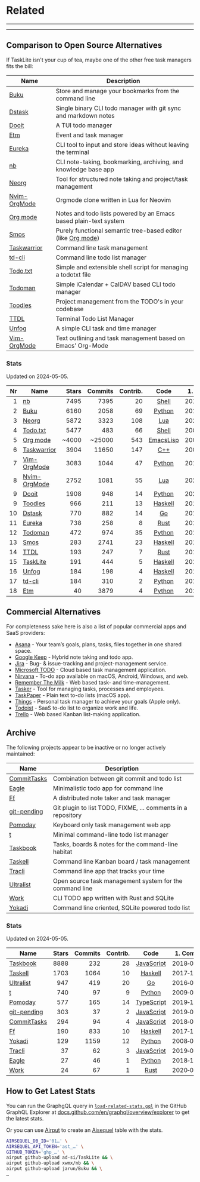 # Related

---
<!-- toc -->
---


## Comparison to Open Source Alternatives

If TaskLite isn't your cup of tea, maybe one of the other free task managers
fits the bill:

Name          | Description
--------------|-----------------------------------------------------------------
[Buku]        | Store and manage your bookmarks from the command line
[Dstask]      | Single binary CLI todo manager with git sync and markdown notes
[Dooit]       | A TUI todo manager
[Etm]         | Event and task manager
[Eureka]      | CLI tool to input and store ideas without leaving the terminal
[nb]          | CLI note-taking, bookmarking, archiving, and knowledge base app
[Neorg]       | Tool for structured note taking and project/task management
[Nvim-OrgMode]| Orgmode clone written in Lua for Neovim
[Org mode]    | Notes and todo lists powered by an Emacs based plain-text system
[Smos]        | Purely functional semantic tree-based editor (like [Org mode])
[Taskwarrior] | Command line task management
[td-cli]      | Command line todo list manager
[Todo.txt]    | Simple and extensible shell script for managing a todotxt file
[Todoman]     | Simple iCalendar + CalDAV based CLI todo manager
[Toodles]     | Project management from the TODO's in your codebase
[TTDL]        | Terminal Todo List Manager
[Unfog]       | A simple CLI task and time manager
[Vim-OrgMode] | Text outlining and task management based on Emacs' Org-Mode


### Stats

Updated on 2024-05-05.

<!-- Uses non breaking hyphens for date hyphens -->

Nr|Name          |Stars|Commits|Contrib.| Code             | 1. Commit
-:|--------------|----:|------:|-------:|:----------------:|----------
 1|[nb]          | 7495|   7395|     20 |[Shell][nb]       |2014‑11‑12
 2|[Buku]        | 6160|   2058|     69 |[Python][Buku]    |2015‑11‑02
 3|[Neorg]       | 5872|   3323|    108 |[Lua][Neorg]      |2021‑04‑11
 4|[Todo.txt]    | 5477|    483|     66 |[Shell][TtxtGH]   |2009‑03‑05
 5|[Org mode]    |~4000| ~25000|    543 |[EmacsLisp][OmC]  |2003‑01‑01
 6|[Taskwarrior] | 3904|  11650|    147 |[C++][TwGH]       |2008‑04‑19
 7|[Vim-OrgMode] | 3083|   1044|     47 |[Python][VomGH]   |2010‑10‑09
 8|[Nvim-OrgMode]| 2752|   1081|     55 |[Lua][NvomGH]     |2021‑05‑13
 9|[Dooit]       | 1908|    948|     14 |[Python][Dooit]   |2022‑04‑17
 9|[Toodles]     |  966|    211|     13 |[Haskell][TooGH]  |2018‑09‑04
10|[Dstask]      |  770|    882|     14 |[Go][Dstask]      |2018‑12‑08
11|[Eureka]      |  738|    258|      8 |[Rust][Eureka]    |2017‑11‑20
12|[Todoman]     |  472|    974|     35 |[Python][TmGH]    |2015‑03‑29
13|[Smos]        |  283|   2741|     23 |[Haskell][SmosGH] |2018‑07‑29
14|[TTDL]        |  193|    247|      7 |[Rust][TTDL]      |2018‑12‑30
15|[TaskLite]    |  191|    444|      5 |[Haskell][TLGH]   |2018‑06‑04
16|[Unfog]       |  184|    198|      4 |[Haskell][Unfog]  |2019‑10‑22
17|[td-cli]      |  184|    310|      2 |[Python][td-cli]  |2018‑06‑03
18|[Etm]         |   40|   3879|      4 |[Python][Etm]     |2017‑09‑02


## Commercial Alternatives

For completeness sake here is also a list of popular commercial apps
and SaaS providers:

- [Asana] - Your team’s goals, plans, tasks, files together in one shared space.
- [Google Keep] - Hybrid note taking and todo app.
- [Jira] - Bug- & issue-tracking and project-management service.
- [Microsoft TODO] - Cloud based task management application.
- [Nirvana] - To-do app available on macOS, Android, Windows, and web.
- [Remember The Milk] - Web based task- and time-management.
- [Tasker] - Tool for managing tasks, processes and employees.
- [TaskPaper] - Plain text to-do lists (macOS app).
- [Things] - Personal task manager to achieve your goals (Apple only).
- [Todoist] - SaaS to-do list to organize work and life.
- [Trello] - Web based Kanban list-making application.

[Asana]: https://asana.com
[Google Keep]: https://keep.google.com
[Jira]: https://www.atlassian.com/software/jira
[Microsoft TODO]: https://to-do.microsoft.com
[Nirvana]: https://nirvanahq.com/
[Remember The Milk]: https://rememberthemilk.com
[Tasker]: https://www.taskertools.com
[TaskPaper]: https://www.taskpaper.com
[Things]: https://culturedcode.com/things/
[Todoist]: https://todoist.com
[Trello]: https://trello.com


## Archive

The following projects appear to be inactive or no longer actively maintained:

Name          | Description
--------------|-----------------------------------------------------------------
[CommitTasks] | Combination between git commit and todo list
[Eagle]       | Minimalistic todo app for command line
[Ff]          | A distributed note taker and task manager
[git-pending] | Git plugin to list TODO, FIXME, … comments in a repository
[Pomoday]     | Keyboard only task management web app
[t]           | Minimal command-line todo list manager
[Taskbook]    | Tasks, boards & notes for the command-line habitat
[Taskell]     | Command line Kanban board / task management
[Tracli]      | Command line app that tracks your time
[Ultralist]   | Open source task management system for the command line
[Work]        | CLI TODO app written with Rust and SQLite
[Yokadi]      | Command line oriented, SQLite powered todo list


### Stats

Updated on 2024-05-05.

Name         |Stars|Commits|Contrib.| Code             | 1. Commit
-------------|----:|------:|-------:|:----------------:|----------
[Taskbook]   | 8888|    232|     28 |[JavaScript][TbGH]|2018‑02‑12
[Taskell]    | 1703|   1064|     10 |[Haskell][TllGH]  |2017‑11‑15
[Ultralist]  |  947|    419|     20 |[Go][UlGH]        |2016‑04‑23
[t]          |  740|     97|      9 |[Python][t]       |2009‑08‑26
[Pomoday]    |  577|    165|     14 |[TypeScript][PGH] |2019‑10‑24
[git-pending]|  303|     37|      2 |[JavaScript][gpGH]|2019‑06‑17
[CommitTasks]|  294|     94|      4 |[JavaScript][CTGH]|2018‑08‑17
[Ff]         |  190|    833|     10 |[Haskell][Ff]     |2017‑12‑29
[Yokadi]     |  129|   1159|     12 |[Python][YGH]     |2008‑08‑24
[Tracli]     |   37|     62|      3 |[JavaScript][TrGH]|2019‑07‑15
[Eagle]      |   27|     46|      1 |[Python][Eagle]   |2018‑10‑28
[Work]       |   24|     67|      1 |[Rust][Work]      |2020‑07‑15


[Buku]: https://github.com/jarun/Buku

[CommitTasks]: https://github.com/ZeroX-DG/CommitTasks
[CTGH]: https://github.com/ZeroX-DG/CommitTasks

[Dooit]: https://github.com/kraanzu/dooit

[Dstask]: https://github.com/naggie/dstask

[Eagle]: https://github.com/im-n1/eagle

[Etm]: https://github.com/dagraham/etm-dgraham

[Eureka]: https://github.com/simeg/eureka

[Ff]: https://github.com/ff-notes/ff

[git-pending]: https://github.com/kamranahmedse/git-pending
[gpGH]: https://github.com/kamranahmedse/git-pending

[nb]: https://github.com/xwmx/nb

[Neorg]: https://github.com/nvim-neorg/neorg

[Nvim-OrgMode]: https://nvim-orgmode.github.io/
[NvomGH]: https://github.com/nvim-orgmode/orgmode

[Org mode]: https://orgmode.org
[OmC]: https://git.sr.ht/~bzg/org-mode

[Pomoday]: https://pomoday.app/
[PGH]: https://github.com/huytd/pomoday-v2

[Smos]: https://smos.cs-syd.eu
[SmosGH]: https://github.com/NorfairKing/smos

[t]: https://github.com/sjl/t

[Taskbook]: https://github.com/klauscfhq/taskbook
[TbGH]: https://github.com/klauscfhq/taskbook

[Taskell]: https://taskell.app
[TllGH]: https://github.com/smallhadroncollider/taskell

[TaskLite]: https://tasklite.org
[TLGH]: https://github.com/ad-si/TaskLite

[Taskwarrior]: https://taskwarrior.org
[TwGH]: https://github.com/GothenburgBitFactory/taskwarrior

[td-cli]: https://github.com/darrikonn/td-cli

[Todo.txt]: http://todotxt.org/
[TtxtGH]: https://github.com/todotxt/todo.txt-cli

[Todoman]: https://todoman.readthedocs.io
[TmGH]: https://github.com/pimutils/todoman

[Toodles]: https://github.com/aviaviavi/toodles
[TooGH]: https://github.com/aviaviavi/toodles

[Tracli]: https://github.com/ridvankaradag/tracli-terminal
[TrGH]: https://github.com/ridvankaradag/tracli-terminal

[TTDL]: https://github.com/VladimirMarkelov/ttdl

[Ultralist]: https://ultralist.io
[UlGH]: https://github.com/ultralist/ultralist

[Unfog]: https://github.com/unfog-io/unfog-cli

[Vim-OrgMode]: https://github.com/jceb/vim-orgmode
[VomGH]: https://github.com/jceb/vim-orgmode

[Work]: https://github.com/g-w1/work

[Yokadi]: https://yokadi.github.io/
[YGH]: https://github.com/agateau/yokadi


## How to Get Latest Stats

You can run the GraphgQL query in
[`load-related-stats.gql`](load-related-stats.gql`)
in the GitHub GraphQL Explorer at
[docs.github.com/en/graphql/overview/explorer](
  https://docs.github.com/en/graphql/overview/explorer)
to get the latest stats.

Or you can use [Airput](https://github.com/Airsequel/Airput)
to create an [Aisequel](https://www.airsequel.com) table with the stats.

```sh
AIRSEQUEL_DB_ID='01…' \
AIRSEQUEL_API_TOKEN='ast_…' \
GITHUB_TOKEN='ghp_…' \
airput github-upload ad-si/TaskLite && \
airput github-upload xwmx/nb && \
airput github-upload jarun/Buku && \
…
```
